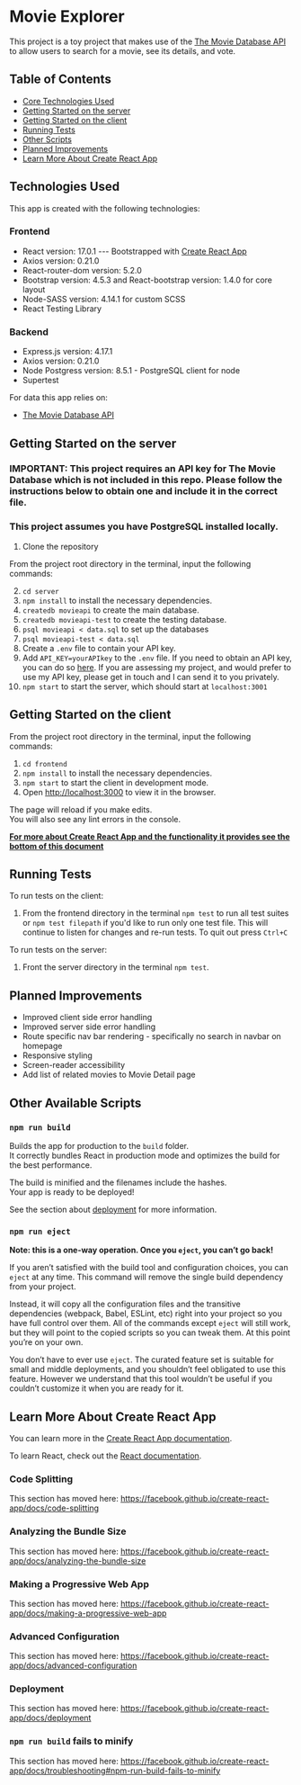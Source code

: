 # Movie Explorer
This project is a toy project that makes use of the [The Movie Database API](https://www.themoviedb.org/) to allow users to search for a movie, see its details, and vote.

## Table of Contents
* [Core Technologies Used](#technologies)
* [Getting Started on the server](#getting-started-on-the-server)
* [Getting Started on the client](#getting-started-on-the-client)
* [Running Tests](#running-tests)
* [Other Scripts](#other-scripts)
* [Planned Improvements](#planned-improvements)
* [Learn More About Create React App](#learn-more-about-create-react-app)

## Technologies Used

This app is created with the following technologies:
### Frontend

- React version: 17.0.1 --- Bootstrapped with [Create React App](#learn-more-about-create-react-app)
- Axios version: 0.21.0
- React-router-dom version: 5.2.0
- Bootstrap version: 4.5.3 and React-bootstrap version: 1.4.0 for core layout
- Node-SASS version: 4.14.1 for custom SCSS
- React Testing Library

### Backend

- Express.js version: 4.17.1
- Axios version: 0.21.0
- Node Postgress version: 8.5.1 - PostgreSQL client for node
- Supertest

For data this app relies on:
- [The Movie Database API](https://www.themoviedb.org/)

## Getting Started on the server

### **IMPORTANT: This project requires an API key for The Movie Database which is not included in this repo. Please follow the instructions below to obtain one and include it in the correct file.**

### **This project assumes you have PostgreSQL installed locally.**

1. Clone the repository

From the project root directory in the terminal, input the following commands:

2. `cd server`
3. `npm install` to install the necessary dependencies.
4. `createdb movieapi` to create the main database.
5. `createdb movieapi-test` to create the testing database.
6. `psql movieapi < data.sql` to set up the databases
7. `psql movieapi-test < data.sql`
8. Create a `.env` file to contain your API key.
9. Add `API_KEY=yourAPIkey` to the `.env` file. If you need to obtain an API key, you can do so [here](https://developers.themoviedb.org/3/getting-started/introduction). If you are assessing my project, and would prefer to use my API key, please get in touch and I can send it to you privately.
10. `npm start` to start the server, which should start at `localhost:3001`

## Getting Started on the client

From the project root directory in the terminal, input the following commands:

1. `cd frontend`
2. `npm install` to install the necessary dependencies.
3. `npm start` to start the client in development mode.
4. Open [http://localhost:3000](http://localhost:3000) to view it in the browser.

The page will reload if you make edits.<br />
You will also see any lint errors in the console.

[**For more about Create React App and the functionality it provides see the bottom of this document**](#learn-more-about-create-react-app)

## Running Tests

To run tests on the client:

1. From the frontend directory in the terminal `npm test` to run all test suites or `npm test filepath` if you'd like to run only one test file. This will continue to listen for changes and re-run tests. To quit out press `Ctrl+C`

To run tests on the server:

1. Front the server directory in the terminal `npm test`.

## Planned Improvements
* Improved client side error handling
* Improved server side error handling
* Route specific nav bar rendering - specifically no search in navbar on homepage
* Responsive styling
* Screen-reader accessibility
* Add list of related movies to Movie Detail page

## Other Available Scripts

### `npm run build`

Builds the app for production to the `build` folder.<br />
It correctly bundles React in production mode and optimizes the build for the best performance.

The build is minified and the filenames include the hashes.<br />
Your app is ready to be deployed!

See the section about [deployment](https://facebook.github.io/create-react-app/docs/deployment) for more information.

### `npm run eject`

**Note: this is a one-way operation. Once you `eject`, you can’t go back!**

If you aren’t satisfied with the build tool and configuration choices, you can `eject` at any time. This command will remove the single build dependency from your project.

Instead, it will copy all the configuration files and the transitive dependencies (webpack, Babel, ESLint, etc) right into your project so you have full control over them. All of the commands except `eject` will still work, but they will point to the copied scripts so you can tweak them. At this point you’re on your own.

You don’t have to ever use `eject`. The curated feature set is suitable for small and middle deployments, and you shouldn’t feel obligated to use this feature. However we understand that this tool wouldn’t be useful if you couldn’t customize it when you are ready for it.

## Learn More About Create React App

You can learn more in the [Create React App documentation](https://facebook.github.io/create-react-app/docs/getting-started).

To learn React, check out the [React documentation](https://reactjs.org/).

### Code Splitting

This section has moved here: https://facebook.github.io/create-react-app/docs/code-splitting

### Analyzing the Bundle Size

This section has moved here: https://facebook.github.io/create-react-app/docs/analyzing-the-bundle-size

### Making a Progressive Web App

This section has moved here: https://facebook.github.io/create-react-app/docs/making-a-progressive-web-app

### Advanced Configuration

This section has moved here: https://facebook.github.io/create-react-app/docs/advanced-configuration

### Deployment

This section has moved here: https://facebook.github.io/create-react-app/docs/deployment

### `npm run build` fails to minify

This section has moved here: https://facebook.github.io/create-react-app/docs/troubleshooting#npm-run-build-fails-to-minify
